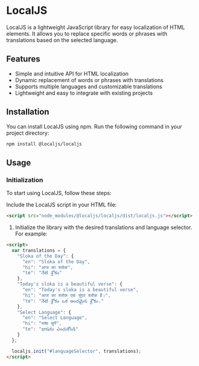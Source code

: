 # LocalJS

LocalJS is a lightweight JavaScript library for easy localization of HTML elements. It allows you to replace specific words or phrases with translations based on the selected language.

## Features

- Simple and intuitive API for HTML localization
- Dynamic replacement of words or phrases with translations
- Supports multiple languages and customizable translations
- Lightweight and easy to integrate with existing projects

## Installation

You can install LocalJS using npm. Run the following command in your project directory:

```bash
npm install @localjs/localjs
```

## Usage
### Initialization
To start using LocalJS, follow these steps:

Include the LocalJS script in your HTML file:

```html
<script src="node_modules/@localjs/localjs/dist/localjs.js"></script>
```

1. Initialize the library with the desired translations and language selector. For example:
```html
<script>
  var translations = {
    "Sloka of the Day": {
      "en": "Sloka of the Day",
      "hi": "आज का श्लोक",
      "te": "నేటి శ్లోకం"
    },
    "Today's sloka is a beautiful verse": {
      "en": "Today's sloka is a beautiful verse",
      "hi": "आज का श्लोक एक सुंदर श्लोक है।",
      "te": "నేటి శ్లోకం ఒక అందమైన శ్లోకం."
    },
    "Select Language": {
      "en": "Select Language",
      "hi": "भाषा चुनें",
      "te": "భాషను ఎంచుకోండి"
    }
  };

  localjs.init("#languageSelector", translations);
</script>
```